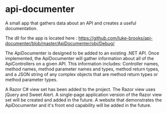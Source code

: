 # api-documenter
A small app that gathers data about an API and creates a useful documentation.

The dll for the app is located here : https://github.com/luke-brooks/api-documenter/blob/master/ApiDocumenter/obj/Debug/

The ApiDocumenter is designed to be added to an existing .NET API. Once implemented, the ApiDocumenter will gather information about all of the ApiControllers on a given API. This information includes: Controller names, method names, method parameter names and types, method return types, and a JSON string of any complex objects that are method return types or method parameter types.

A Razor C# view set has been added to the project. The Razor view uses jQuery and Sweet Alert. A single-page application version of the Razor view set will be created and added in the future. A website that demonstrates the ApiDocumenter and it's front end capability will be added in the future.
